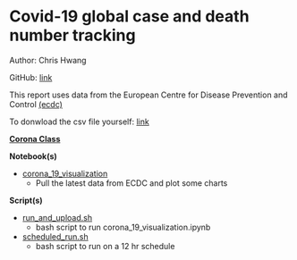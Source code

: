 # Covid-19 global case and death number tracking
Author: Chris Hwang

GitHub: [link](https://github.com/hwang138/corona)

This report uses data from the European Centre for Disease Prevention and Control [(ecdc)](
"https://www.ecdc.europa.eu/en/geographical-distribution-2019-ncov-cases\n",
    )
    
To donwload the csv file yourself: [link](
https://www.ecdc.europa.eu/en/publications-data/download-todays-data-geographic-distribution-covid-19-cases-worldwide
)

**[Corona Class](./corona)**

**Notebook(s)**
- [corona_19_visualization](./corona_19_visualization.ipynb)
    - Pull the latest data from ECDC and plot some charts

**Script(s)**
- [run_and_upload.sh](./scripts/run_and_upload.sh)
    - bash script to run corona_19_visualization.ipynb
- [scheduled_run.sh](./scripts/scheduled_run.sh)
    - bash script to run on a 12 hr schedule
